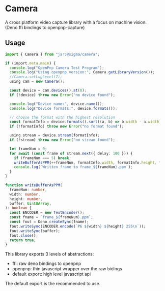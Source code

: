 # Camera

A cross platform video capture library with a focus on machine vision. (Deno ffi
bindings to openpnp-capture)

## Usage

```ts
import { Camera } from "jsr:@sigma/camera";

if (import.meta.main) {
  console.log("OpenPnp Camera Test Program");
  console.log("Using openpnp version:", Camera.getLibraryVersion());
  //Camera.setLogLevel(7);
  using cam = new Camera();

  const device = cam.devices().at(0);
  if (!device) throw new Error("no device found");

  console.log("Device name:", device.name());
  console.log("Device formats:", device.formats());

  // choose the format with the highest resolution
  const formatInfo = device.formats().sort((a, b) => b.width - a.width).at(0);
  if (!formatInfo) throw new Error("no format found");

  using stream = device.stream(formatInfo);
  if (!stream) throw new Error("no stream found");

  let frameNum = 0;
  for await (const frame of stream.next({ delay: 100 })) {
    if (frameNum === 5) break;
    writeBufferAsPPM(++frameNum, formatInfo.width, formatInfo.height, frame);
    console.log(`Written frame to frame_${frameNum}.ppm`);
  }
}

function writeBufferAsPPM(
  frameNum: number,
  width: number,
  height: number,
  buffer: Uint8Array,
): boolean {
  const ENCODER = new TextEncoder();
  const fname = `frame_${frameNum}.ppm`;
  const fout = Deno.createSync(fname);
  fout.writeSync(ENCODER.encode(`P6 ${width} ${height} 255\n`));
  fout.writeSync(buffer);
  fout.close();
  return true;
}
```

This library exports 3 levels of abstractions:

- ffi: raw deno bindings to openpnp
- openpnp: thin javascript wrapper over the raw bidings
- default export: high level javascript api

The default export is the recommended to use.
